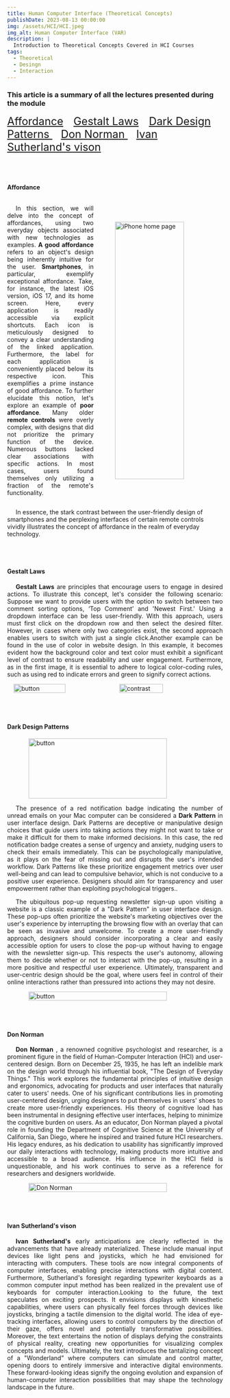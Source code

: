 ```yaml
---
title: Human Computer Interface (Theoretical Concepts)
publishDate: 2023-08-13 00:00:00
img: /assets/HCI/HCI.jpeg
img_alt: Human Computer Interface (VAR)
description: |
  Introduction to Theoretical Concepts Covered in HCI Courses
tags:
  - Theoretical
  - Desingn 
  - Interaction
---
```


### This article is a summary of all the lectures presented during the module


<span style="font-size: 25px; margin-right: 20px;">[Affordance](#Affordance)</span>
<span style="font-size: 25px; margin-right: 20px;">[Gestalt Laws](#Gestalt_Laws)</span>
<span style="font-size: 25px; margin-right: 20px;">[Dark Design Patterns ](#Dark_Design_Patterns)</span>
<span style="font-size: 25px; margin-right: 20px;">[Don Norman ](#Don_Norman)</span>
<span style="font-size: 25px; margin-right: 20px;">[Ivan Sutherland's vison ](#Ivan_vision)</span>



<h4 id="Affordance" style="margin-top: 70px;">Affordance</h4>


<div  style="display: flex; align-items: center; ">
    <div style="flex: 1;">
        <p style="margin-right: 50px; text-indent: 20px; text-align: justify;">In this section, we will delve into the concept of affordances, using two everyday objects associated with new technologies as examples. <strong>A good affordance</strong> refers to an object's design being inherently intuitive for the user. <strong>Smartphones</strong>, in particular, exemplify exceptional affordance. Take, for instance, the latest iOS version, iOS 17, and its home screen. Here, every application is readily accessible via explicit shortcuts. Each icon is meticulously designed to convey a clear understanding of the linked application. Furthermore, the label for each application is conveniently placed below its respective icon. This exemplifies a prime instance of good affordance. To further elucidate this notion, let's explore an example of <strong>poor affordance</strong>. Many older <strong>remote controls</strong> were overly complex, with designs that did not prioritize the primary function of the device. Numerous buttons lacked clear associations with specific actions. In most cases, users found themselves only utilizing a fraction of the remote's functionality.</p></p>
    </div>
    <div style="flex: 1;">
        <img src='/assets/HCI/IOS_exemple.png' alt='iPhone home page' style='width: 80%; height: 600px; align-items: right'>
    </div>
</div>

<div> 
    <p style="text-indent: 20px;"> In essence, the stark contrast between the user-friendly design of smartphones and the perplexing interfaces of certain remote controls vividly illustrates the concept of affordance in the realm of everyday technology.</p>
</div>


<h4 id="Gestalt_Laws" style="margin-top: 70px;">Gestalt Laws</h4>


<div style="flex: 1;">
        <p style=" text-indent: 20px; text-align: justify;"> <strong>Gestalt Laws</strong> are principles that encourage users to engage in desired actions. To illustrate this concept, let's consider the following scenario: Suppose we want to provide users with the option to switch between two comment sorting options, ‘Top Comment’ and 'Newest First.' Using a dropdown interface can be less user-friendly. With this approach, users must first click on the dropdown row and then select the desired filter. However, in cases where only two categories exist, the second approach enables users to switch with just a single click.Another example can be found in the use of color in website design. In this example, it becomes evident how the background color and text color must exhibit a significant level of contrast to ensure readability and user engagement. Furthermore, as in the first image, it is essential to adhere to logical color-coding rules, such as using red to indicate errors and green to signify correct actions.</p>
</div>

<div style="display: flex; justify-content: center;">
    <img src='/assets/HCI/segmented-button-sorting.png' alt='button' style='width: 49%;'>
    <img src='/assets/HCI/colour-contrast.gif' alt='contrast' style='width: 45%;'>
</div>



<h4 id="Dark_Design_Patterns" style="margin-top: 70px;">Dark Design Patterns</h4>


<div style="display: flex; justify-content: center;">
<img src='/assets/HCI/Dark_1.png' alt='button' style='width: 80%; height: 140px;'>
</div>

<div style="flex: 1;">
        <p style=" text-indent: 20px; text-align: justify;"> The presence of a red notification badge indicating the number of unread emails on your Mac computer can be considered a <strong>Dark Pattern</strong> in user interface design. Dark Patterns are deceptive or manipulative design choices that guide users into taking actions they might not want to take or make it difficult for them to make informed decisions. In this case, the red notification badge creates a sense of urgency and anxiety, nudging users to check their emails immediately. This can be psychologically manipulative, as it plays on the fear of missing out and disrupts the user's intended workflow. Dark Patterns like these prioritize engagement metrics over user well-being and can lead to compulsive behavior, which is not conducive to a positive user experience. Designers should aim for transparency and user empowerment rather than exploiting psychological triggers..</p>
</div>

<div style="flex: 1;">
        <p style=" text-indent: 20px; text-align: justify;"> The ubiquitous pop-up requesting newsletter sign-up upon visiting a website is a classic example of a "Dark Pattern" in user interface design. These pop-ups often prioritize the website's marketing objectives over the user's experience by interrupting the browsing flow with an overlay that can be seen as invasive and unwelcome. To create a more user-friendly approach, designers should consider incorporating a clear and easily accessible option for users to close the pop-up without having to engage with the newsletter sign-up. This respects the user's autonomy, allowing them to decide whether or not to interact with the pop-up, resulting in a more positive and respectful user experience. Ultimately, transparent and user-centric design should be the goal, where users feel in control of their online interactions rather than pressured into actions they may not desire.</p>
</div>

<div style="display: flex; justify-content: center;">
    <img src='/assets/HCI/dark-pattern-distraction.webp' alt='button' style='width: 80%;'>
</div>

<h4 id="Don_Norman" style="margin-top: 70px;">Don Norman</h4>

<div style="flex: 1;">
        <p style=" text-indent: 20px; text-align: justify;"> <strong>Don Norman</strong> , a renowned cognitive psychologist and researcher, is a prominent figure in the field of Human-Computer Interaction (HCI) and user-centered design. Born on December 25, 1935, he has left an indelible mark on the design world through his influential book, "The Design of Everyday Things." This work explores the fundamental principles of intuitive design and ergonomics, advocating for products and user interfaces that naturally cater to users' needs. One of his significant contributions lies in promoting user-centered design, urging designers to put themselves in users' shoes to create more user-friendly experiences. His theory of cognitive load has been instrumental in designing effective user interfaces, helping to minimize the cognitive burden on users. As an educator, Don Norman played a pivotal role in founding the Department of Cognitive Science at the University of California, San Diego, where he inspired and trained future HCI researchers. His legacy endures, as his dedication to usability has significantly improved our daily interactions with technology, making products more intuitive and accessible to a broad audience. His influence in the HCI field is unquestionable, and his work continues to serve as a reference for researchers and designers worldwide.</p>
</div>
<div style="display: flex; justify-content: center;">
    <img src='/assets/HCI/Don_Norman.jpeg' alt='Don Norman' style='width: 80%;'>
</div>


<h4 id="Ivan_vision" style="margin-top: 70px;">Ivan Sutherland's vison</h4>

<div style="flex: 1;">
        <p style=" text-indent: 20px; text-align: justify;"> <strong>Ivan Sutherland's</strong> early anticipations are clearly reflected in the advancements that have already materialized. These include manual input devices like light pens and joysticks, which he had envisioned for interacting with computers. These tools are now integral components of computer interfaces, enabling precise interactions with digital content. Furthermore, Sutherland's foresight regarding typewriter keyboards as a common computer input method has been realized in the prevalent use of keyboards for computer interaction.Looking to the future, the text speculates on exciting prospects. It envisions displays with kinesthetic capabilities, where users can physically feel forces through devices like joysticks, bringing a tactile dimension to the digital world. The idea of eye-tracking interfaces, allowing users to control computers by the direction of their gaze, offers novel and potentially transformative possibilities. Moreover, the text entertains the notion of displays defying the constraints of physical reality, creating new opportunities for visualizing complex concepts and models. Ultimately, the text introduces the tantalizing concept of a "Wonderland" where computers can simulate and control matter, opening doors to entirely immersive and interactive digital environments. These forward-looking ideas signify the ongoing evolution and expansion of human-computer interaction possibilities that may shape the technology landscape in the future.</p>
</div>


